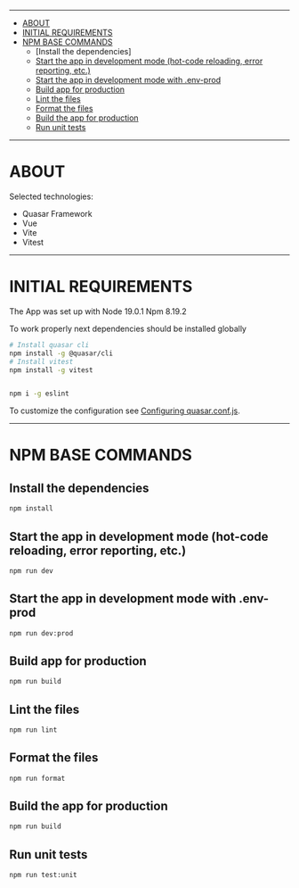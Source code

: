 ------------------------------------------------------------------------------------------------------------------------

* [ABOUT](#ABOUT)
* [INITIAL REQUIREMENTS](#INITIAL-REQUIREMENTS)
* [NPM BASE COMMANDS](#NPM-BASE-COMMANDS)
    * [Install the dependencies]
    * [Start the app in development mode (hot-code reloading, error reporting, etc.)](#Start-the-app-in-development-mode-hot-code-reloading-error-reporting-etc)
    * [Start the app in development mode with .env-prod](#Start-the-app-in-development-mode-with-env-prod)
    * [Build app for production](#Build-app-for-production)
    * [Lint the files](#Lint-the-files)
    * [Format the files](#Format-the-files)
    * [Build the app for production](#Build-the-app-for-production)
    * [Run unit tests](#Run-unit-tests)

------------------------------------------------------------------------------------------------------------------------

# ABOUT

Selected technologies:

* Quasar Framework
* Vue
* Vite
* Vitest

------------------------------------------------------------------------------------------------------------------------

# INITIAL REQUIREMENTS

The App was set up with
Node    19.0.1
Npm     8.19.2

To work properly next dependencies should be installed globally

```bash
# Install quasar cli
npm install -g @quasar/cli
# Install vitest
npm install -g vitest


npm i -g eslint
```

To customize the configuration see [Configuring quasar.conf.js](https://quasar.dev/quasar-cli/quasar-conf-js).

------------------------------------------------------------------------------------------------------------------------

# NPM BASE COMMANDS

## Install the dependencies
```bash
npm install
```

## Start the app in development mode (hot-code reloading, error reporting, etc.)
```bash
npm run dev
```

## Start the app in development mode with .env-prod
```bash
npm run dev:prod
```

## Build app for production
```bash
npm run build
```

## Lint the files
```bash
npm run lint
```

## Format the files
```bash
npm run format
```

## Build the app for production
```bash
npm run build
```

## Run unit tests
```bash
npm run test:unit
```

<!-- ------------------------------------------------------------------------------------------------------------------------

# UPDATE CURRENT CORE

## Update current src/core with comfy-core:master
```bash
npm run update-core
```
Replace current /src/core folder with latest comfy-core:master core version

## Push current src/core to comfy-core:{localBranch}
```bash
npm run push-core
```
- Create new branch in comfy-core with the same name as current working project branch
- Copy local core folder to comfy-core
- Push new branch to comfy-core

## Update current src/core with comfy-core:{localBranch}
```bash
npm run pull-core
```
- Checkout comfy-core to current branch name
- Replace current /src/core folder with latest comfy-core:{localBranch} core version

## Clear comfy-core cache
```bash
npm run clear-core
```
- Clear ~/comfy-core folder in user's home directory

------------------------------------------------------------------------------------------------------------------------

# UPDATE CURRENT CORE

## Update version tag

Major

```bash
npm run update-version major
```

Minor

```bash
npm run update-version minor
```

Patch

```bash
npm run update-version patch
```
 -->
